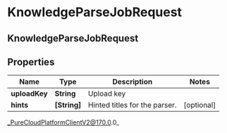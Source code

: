 # KnowledgeParseJobRequest

## KnowledgeParseJobRequest

## Properties

|Name | Type | Description | Notes|
|------------ | ------------- | ------------- | -------------|
| **uploadKey** | **String** | Upload key | |
| **hints** | **[String]** | Hinted titles for the parser. | [optional] |



_PureCloudPlatformClientV2@170.0.0_
